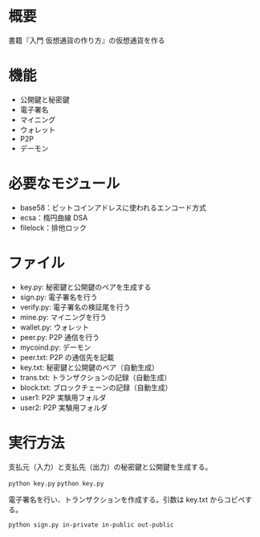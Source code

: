 # 概要

書籍『入門 仮想通貨の作り方』の仮想通貨を作る

# 機能

- 公開鍵と秘密鍵
- 電子署名
- マイニング
- ウォレット
- P2P
- デーモン

# 必要なモジュール

- base58：ビットコインアドレスに使われるエンコード方式
- ecsa：楕円曲線 DSA
- filelock：排他ロック

# ファイル

- key.py: 秘密鍵と公開鍵のペアを生成する
- sign.py: 電子署名を行う
- verify.py: 電子署名の検証尾を行う
- mine.py: マイニングを行う
- wallet.py: ウォレット
- peer.py: P2P 通信を行う
- mycoind.py: デーモン
- peer.txt: P2P の通信先を記載
- key.txt: 秘密鍵と公開鍵のペア（自動生成）
- trans.txt: トランザクションの記録（自動生成）
- block.txt: ブロックチェーンの記録（自動生成）
- user1: P2P 実験用フォルダ
- user2: P2P 実験用フォルダ

# 実行方法

支払元（入力）と支払先（出力）の秘密鍵と公開鍵を生成する。

`python key.py`
`python key.py`

電子署名を行い、トランザクションを作成する。引数は key.txt からコピペする。

`python sign.py in-private in-public out-public`
